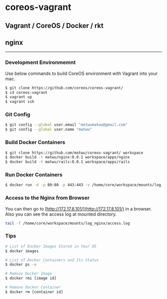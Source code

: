 # coreos-vagrant
## Vagrant / CoreOS / Docker / rkt
## nginx

---

### Development Environmemnt
Use below commands to build CoreOS environment with Vagrant into your mac.

```bash
$ git clone https://github.com/coreos/coreos-vagrant/
$ cd coreos-vagrant
$ vagrant up
$ vagrant ssh
```

### Git Config

```bash
$ git config --global user.email "matwumatwu@gmail.com"
$ git config --global user.name "matwu"
```

### Build Docker Containers

```bash
$ git clone https://github.com/matwu/coreos-vagrant/ workspace
$ docker build -t matwu/nginx:0.0.1 workspace/apps/nginx
$ docker build -t matwu/rails:0.0.1 workspace/apps/rails
```

### Run Docker Containers

```bash
$ docker run -d -p 80:80 -p 443:443 -v /home/core/workspace/mounts/log_nginx:/var/log/nginx -v /home/core/workspace/mounts/html:/var/www/html matwu/nginx:0.0.1 nginx
```

### Access to the Nginx from Browser
You can then go to [http://172.17.8.101/](http://172.17.8.101/) in a browser.  
Also you can see the access log at mounted directory.

```bash
tail -f /home/core/workspace/mounts/log_nginx/access.log
```


### Tips

```bash
# List of Docker Images Stored in Your OS
$ docker images

# List of Docker Containers and Its Status
$ docker ps -a

# Remove Docker Image
$ docker rmi [image id]

# Remove Docker Container
$ docker rm [container id]
```
